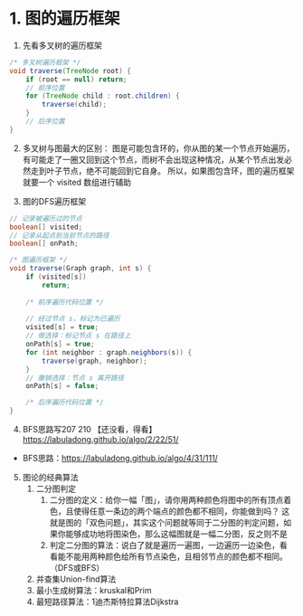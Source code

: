 # 1. 图的遍历框架
1. 先看多叉树的遍历框架
~~~java
/* 多叉树遍历框架 */
void traverse(TreeNode root) {
    if (root == null) return;
    // 前序位置
    for (TreeNode child : root.children) {
        traverse(child);
    }
    // 后序位置
}
~~~

2. 多叉树与图最大的区别：
图是可能包含环的，你从图的某一个节点开始遍历，有可能走了一圈又回到这个节点，而树不会出现这种情况，从某个节点出发必然走到叶子节点，绝不可能回到它自身。
所以，如果图包含环，图的遍历框架就要一个 visited 数组进行辅助

3. 图的DFS遍历框架
~~~java
// 记录被遍历过的节点
boolean[] visited;
// 记录从起点到当前节点的路径
boolean[] onPath;

/* 图遍历框架 */
void traverse(Graph graph, int s) {
    if (visited[s]) 
        return;
    
    /* 前序遍历代码位置 */
        
    // 经过节点 s，标记为已遍历
    visited[s] = true;
    // 做选择：标记节点 s 在路径上
    onPath[s] = true;
    for (int neighbor : graph.neighbors(s)) {
        traverse(graph, neighbor);
    }
    // 撤销选择：节点 s 离开路径
    onPath[s] = false;

    /* 后序遍历代码位置 */
}
~~~
4. BFS思路写207 210 【还没看，得看】
   https://labuladong.github.io/algo/2/22/51/
- BFS思路：https://labuladong.github.io/algo/4/31/111/
5. 图论的经典算法
   1. 二分图判定
      1. 二分图的定义：给你一幅「图」，请你用两种颜色将图中的所有顶点着色，且使得任意一条边的两个端点的颜色都不相同，你能做到吗？
      这就是图的「双色问题」，其实这个问题就等同于二分图的判定问题，如果你能够成功地将图染色，那么这幅图就是一幅二分图，反之则不是
      2. 判定二分图的算法：说白了就是遍历一遍图，一边遍历一边染色，看看能不能用两种颜色给所有节点染色，且相邻节点的颜色都不相同。（DFS或BFS）
   2. 并查集Union-find算法
   3. 最小生成树算法：kruskal和Prim
   4. 最短路径算法：1迪杰斯特拉算法Dijkstra